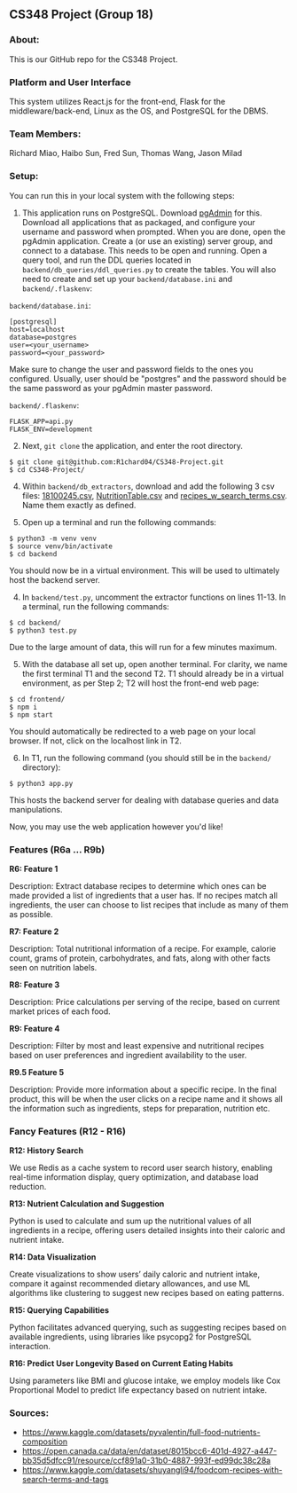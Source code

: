 ## CS348 Project (Group 18)

### About:
This is our GitHub repo for the CS348 Project. 

### Platform and User Interface
This system utilizes React.js for the front-end, Flask for the middleware/back-end, Linux as the OS, and PostgreSQL for the DBMS.

### Team Members:
Richard Miao, Haibo Sun, Fred Sun, Thomas Wang, Jason Milad

### Setup:
You can run this in your local system with the following steps:

1. This application runs on PostgreSQL. Download [pgAdmin](https://www.pgadmin.org/download/) for this. Download all applications that as packaged, and configure your username and password when prompted. When you are done, open the pgAdmin application. Create a (or use an existing) server group, and connect to a database. This needs to be open and running. Open a query tool, and run the DDL queries located in `backend/db_queries/ddl_queries.py` to create the tables. You will also need to create and set up your `backend/database.ini` and `backend/.flaskenv`:

`backend/database.ini`:
```
[postgresql]
host=localhost
database=postgres
user=<your_username>
password=<your_password>
```
Make sure to change the user and password fields to the ones you configured. Usually, user should be "postgres" and the password should be the same password as your pgAdmin master password.

`backend/.flaskenv`:
```
FLASK_APP=api.py
FLASK_ENV=development
```

2. Next, `git clone` the application, and enter the root directory.
```
$ git clone git@github.com:R1chard04/CS348-Project.git
$ cd CS348-Project/
```

4. Within `backend/db_extractors`, download and add the following 3 csv files: [18100245.csv](https://open.canada.ca/data/en/dataset/8015bcc6-401d-4927-a447-bb35d5dfcc91/resource/ccf891a0-31b0-4887-993f-ed99dc38c28a), [NutritionTable.csv](https://www.kaggle.com/datasets/pyvalentin/full-food-nutrients-composition) and [recipes_w_search_terms.csv](https://www.kaggle.com/datasets/shuyangli94/foodcom-recipes-with-search-terms-and-tags). Name them exactly as defined.

5. Open up a terminal and run the following commands:
```
$ python3 -m venv venv 
$ source venv/bin/activate
$ cd backend
```
You should now be in a virtual environment. This will be used to ultimately host the backend server. 

4. In `backend/test.py`, uncomment the extractor functions on lines 11-13. In a terminal, run the following commands:
```
$ cd backend/
$ python3 test.py
```
Due to the large amount of data, this will run for a few minutes maximum.

5. With the database all set up, open another terminal. For clarity, we name the first terminal T1 and the second T2. T1 should already be in a virtual environment, as per Step 2; T2 will host the front-end web page:
```
$ cd frontend/
$ npm i
$ npm start
```
You should automatically be redirected to a web page on your local browser. If not, click on the localhost link in T2. 

6. In T1, run the following command (you should still be in the `backend/` directory):
```
$ python3 app.py
```
This hosts the backend server for dealing with database queries and data manipulations. 

Now, you may use the web application however you'd like!

### Features (R6a … R9b)

**R6: Feature 1**

Description: 
Extract database recipes to determine which ones can be made provided a list of ingredients that a user has. If no recipes match all ingredients, the user can choose to list recipes that include as many of them as possible.

**R7: Feature 2**

Description:
Total nutritional information of a recipe. For example, calorie count, grams of protein, carbohydrates, and fats, along with other facts seen on nutrition labels.

**R8: Feature 3**

Description: 
Price calculations per serving of the recipe, based on current market prices of each food.

**R9: Feature 4**

Description: 
Filter by most and least expensive and nutritional recipes based on user preferences and ingredient availability to the user. 

**R9.5 Feature 5**

Description: 
Provide more information about a specific recipe. In the final product, this will be when the user clicks on a recipe name and it shows all the information such as ingredients, steps for preparation, nutrition etc.

### Fancy Features (R12 - R16)

**R12: History Search**

We use Redis as a cache system to record user search history, enabling real-time information display, query optimization, and database load reduction.

**R13: Nutrient Calculation and Suggestion**

Python is used to calculate and sum up the nutritional values of all ingredients in a recipe, offering users detailed insights into their caloric and nutrient intake.

**R14: Data Visualization**

Create visualizations to show users’ daily caloric and nutrient intake, compare it against recommended dietary allowances, and use ML algorithms like clustering to suggest new recipes based on eating patterns.

**R15: Querying Capabilities**

Python facilitates advanced querying, such as suggesting recipes based on available ingredients, using libraries like psycopg2 for PostgreSQL interaction.

**R16: Predict User Longevity Based on Current Eating Habits**

Using parameters like BMI and glucose intake, we employ models like Cox Proportional Model to predict life expectancy based on nutrient intake.


### Sources:
- https://www.kaggle.com/datasets/pyvalentin/full-food-nutrients-composition
- https://open.canada.ca/data/en/dataset/8015bcc6-401d-4927-a447-bb35d5dfcc91/resource/ccf891a0-31b0-4887-993f-ed99dc38c28a
- https://www.kaggle.com/datasets/shuyangli94/foodcom-recipes-with-search-terms-and-tags
